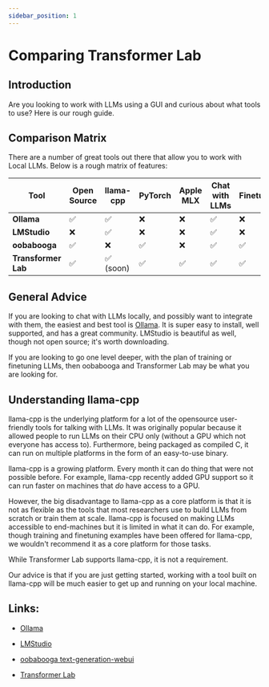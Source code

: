 ```yaml
---
sidebar_position: 1
---
```


# Comparing Transformer Lab

## Introduction

Are you looking to work with LLMs using a GUI and curious about what tools to use? Here is our rough guide.

## Comparison Matrix

There are a number of great tools out there that allow you to work with Local LLMs. Below is a rough matrix of features:

| Tool                | Open Source | llama-cpp | PyTorch | Apple MLX | Chat with LLMs | Finetune | Evaluate | Large Community | Focus       |
| ------------------- | ----------- | --------- | ------- | --------- | -------------- | -------- | -------- | --------------- | ----------- |
| **Ollama**          | ✅          | ✅        | ❌      | ❌        | ✅             | ❌       | ❌       | ✅              | Developers  |
| **LMStudio**        | ❌          | ✅        | ❌      | ❌        | ✅             | ❌       | ❌       | ✅              | Developers  |
| **oobabooga**       | ✅          | ❌        | ✅      | ❌        | ✅             | ✅       | ❌       | ✅              | Hackers     |
| **Transformer Lab** | ✅          | ✅ (soon) | ✅      | ✅        | ✅             | ✅       | ✅       | ❌              | Researchers |

## General Advice

If you are looking to chat with LLMs locally, and possibly want to integrate with them, the easiest and best tool is [Ollama](https://ollama.com/). It is super easy to install, well supported, and has a great community. LMStudio is beautiful as well, though not open source; it's worth downloading.

If you are looking to go one level deeper, with the plan of training or finetuning LLMs, then oobabooga and Transformer Lab may be what you are looking for.

## Understanding llama-cpp

llama-cpp is the underlying platform for a lot of the opensource user-friendly tools for talking with LLMs. It was originally popular because it allowed people to run LLMs on their CPU only (without a GPU which not everyone has access to). Furthermore, being packaged as compiled C, it can run on multiple platforms in the form of an easy-to-use binary.

llama-cpp is a growing platform. Every month it can do thing that were not possible before. For example, llama-cpp recently added GPU support so it can run faster on machines that _do_ have access to a GPU.

However, the big disadvantage to llama-cpp as a core platform is that it is not as flexible as the tools that most researchers use to build LLMs from scratch or train them at scale. llama-cpp is focused on making LLMs accessible to end-machines but it is limited in what it can do. For example, though training and finetuning examples have been offered for llama-cpp, we wouldn't recommend it as a core platform for those tasks.

While Transformer Lab supports llama-cpp, it is not a requirement.

Our advice is that if you are just getting started, working with a tool built on llama-cpp will be much easier to get up and running on your local machine.

## Links:

- [Ollama](https://olama.ai)

* [LMStudio](http://lmstudio.ai)

* [oobabooga text-generation-webui](https://github.com/oobabooga/text-generation-webui)

* [Transformer Lab](https://transformerlab.ai)
